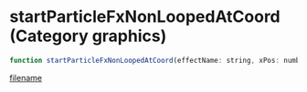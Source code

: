 # startParticleFxNonLoopedAtCoord (Category graphics)

```js
function startParticleFxNonLoopedAtCoord(effectName: string, xPos: number, yPos: number, zPos: number, xRot: number, yRot: number, zRot: number, scale: number, xAxis: boolean, yAxis: boolean, zAxis: boolean): int
```

[filename](startParticleFxNonLoopedAtCoord_m.md ':include')